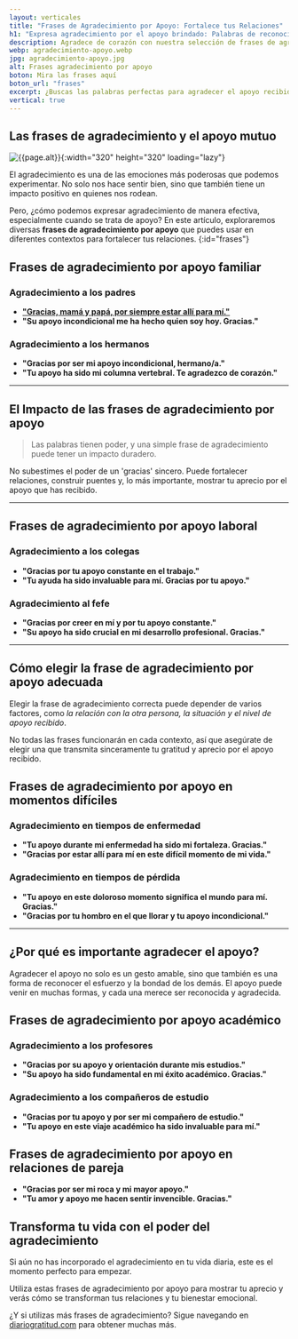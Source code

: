 ```yaml
---
layout: verticales
title: "Frases de Agradecimiento por Apoyo: Fortalece tus Relaciones"
h1: "Expresa agradecimiento por el apoyo brindado: Palabras de reconocimiento"
description: Agradece de corazón con nuestra selección de frases de agradecimiento por apoyo. ¡Haz clic y encuentra la frase que mejor exprese tu gratitud!
webp: agradecimiento-apoyo.webp
jpg: agradecimiento-apoyo.jpg
alt: Frases agradecimiento por apoyo
boton: Mira las frases aquí
boton_url: "frases"
excerpt: ¿Buscas las palabras perfectas para agradecer el apoyo recibido? Más que palabras, te damos frases de agradecimiento por apoyo que crean impacto.
vertical: true
---
```

## Las frases de agradecimiento y el apoyo mutuo

![{{page.alt}}]({{site.baseurl}}/img/{{page.webp}} "Agradecimiento por apoyo"){:width="320" height="320" loading="lazy"}

El agradecimiento es una de las emociones más poderosas que podemos experimentar. No solo nos hace sentir bien, sino que también tiene un impacto positivo en quienes nos rodean.

Pero, ¿cómo podemos expresar agradecimiento de manera efectiva, especialmente cuando se trata de apoyo? En este artículo, exploraremos diversas **frases de agradecimiento por apoyo** que puedes usar en diferentes contextos para fortalecer tus relaciones.
{:id="frases"}

## Frases de agradecimiento por apoyo familiar

### Agradecimiento a los padres

- **["Gracias, mamá y papá, por siempre estar allí para mí."]()**
- **"Su apoyo incondicional me ha hecho quien soy hoy. Gracias."**

### Agradecimiento a los hermanos

- **"Gracias por ser mi apoyo incondicional, hermano/a."**
- **"Tu apoyo ha sido mi columna vertebral. Te agradezco de corazón."**

----

## El Impacto de las frases de agradecimiento por apoyo

>Las palabras tienen poder, y una simple frase de agradecimiento puede tener un impacto duradero.

No subestimes el poder de un 'gracias' sincero. Puede fortalecer relaciones, construir puentes y, lo más importante, mostrar tu aprecio por el apoyo que has recibido.

----

## Frases de agradecimiento por apoyo laboral

### Agradecimiento a los colegas

- **"Gracias por tu apoyo constante en el trabajo."**
- **"Tu ayuda ha sido invaluable para mí. Gracias por tu apoyo."**

### Agradecimiento al fefe

- **"Gracias por creer en mí y por tu apoyo constante."**
- **"Su apoyo ha sido crucial en mi desarrollo profesional. Gracias."**

----

## Cómo elegir la frase de agradecimiento por apoyo adecuada

Elegir la frase de agradecimiento correcta puede depender de varios factores, como *la relación con la otra persona, la situación y el nivel de apoyo recibido*.

No todas las frases funcionarán en cada contexto, así que asegúrate de elegir una que transmita sinceramente tu gratitud y aprecio por el apoyo recibido.

## Frases de agradecimiento por apoyo en momentos difíciles

### Agradecimiento en tiempos de enfermedad

- **"Tu apoyo durante mi enfermedad ha sido mi fortaleza. Gracias."**
- **"Gracias por estar allí para mí en este difícil momento de mi vida."**

### Agradecimiento en tiempos de pérdida

- **"Tu apoyo en este doloroso momento significa el mundo para mí. Gracias."**
- **"Gracias por tu hombro en el que llorar y tu apoyo incondicional."**

----

## ¿Por qué es importante agradecer el apoyo?

Agradecer el apoyo no solo es un gesto amable, sino que también es una forma de reconocer el esfuerzo y la bondad de los demás. El apoyo puede venir en muchas formas, y cada una merece ser reconocida y agradecida.

## Frases de agradecimiento por apoyo académico

### Agradecimiento a los profesores

- **"Gracias por su apoyo y orientación durante mis estudios."**
- **"Su apoyo ha sido fundamental en mi éxito académico. Gracias."**

### Agradecimiento a los compañeros de estudio

- **"Gracias por tu apoyo y por ser mi compañero de estudio."**
- **"Tu apoyo en este viaje académico ha sido invaluable para mí."**

## Frases de agradecimiento por apoyo en relaciones de pareja

- **"Gracias por ser mi roca y mi mayor apoyo."**
- **"Tu amor y apoyo me hacen sentir invencible. Gracias."**

## Transforma tu vida con el poder del agradecimiento

Si aún no has incorporado el agradecimiento en tu vida diaria, este es el momento perfecto para empezar.

Utiliza estas frases de agradecimiento por apoyo para mostrar tu aprecio y verás cómo se transforman tus relaciones y tu bienestar emocional.

¿Y si utilizas más frases de agradecimiento? Sigue navegando en [diariogratitud.com](/) para obtener muchas más.
